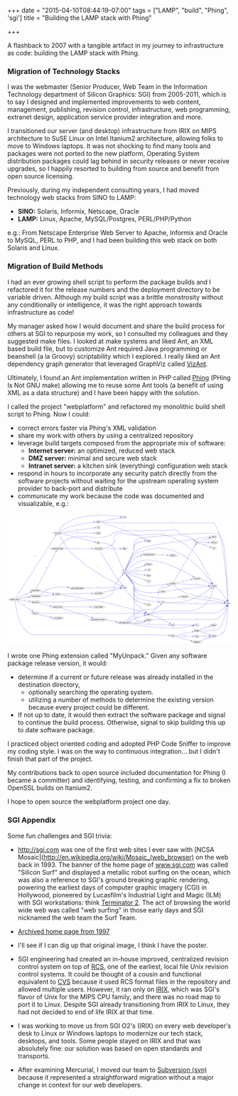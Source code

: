 +++
date = "2015-04-10T08:44:19-07:00"
tags = ["LAMP", "build", "Phing", 'sgi']
title = "Building the LAMP stack with Phing"

+++

A flashback to 2007 with a tangible artifact in my journey to infrastructure as code: building the LAMP stack with Phing.
<!--more-->

### Migration of Technology Stacks

I was the webmaster (Senior Producer, Web Team in the Information Technology department of Silicon Graphics: SGI)
from 2005-2011, which is to say I designed and implemented improvements to web content, management, publishing,
revision control, infrastructure, web programming, extranet design, application service provider integration and more.

I transitioned our server (and desktop) infrastructure from IRIX on MIPS architecture to SuSE Linux on Intel Itanium2 architecture, allowing folks to move to Windows laptops. It was not shocking to find many
tools and packages were not ported to the new platform, Operating System distribution packages could lag behind
in security releases or never receive upgrades, so I happily resorted to building from source and benefit
from open source licensing.

Previously, during my independent consulting years, I had moved technology web stacks from SINO to LAMP:

- **SINO:** Solaris, Informix, Netscape, Oracle
- **LAMP:** Linux, Apache, MySQL/Postgres, PERL/PHP/Python

e.g.: From Netscape Enterprise Web Server to Apache, Informix and Oracle to MySQL, PERL to PHP, and I had been building this web stack on both Solaris and Linux.

### Migration of Build Methods

I had an ever growing shell script to perform the package builds and I refactored it for the release numbers and
the deployment directory to be variable driven. Although my build script was a brittle monstrosity without any
conditionally or intelligence, it was the right approach towards infrastructure as code!

My manager asked how I would document and share the build process for others at SGI to repurpose my work,
so I consulted my colleagues and they suggested make files. I looked at make systems and liked Ant, an XML
based build file, but to customize Ant required Java programming or beanshell (a la Groovy) scriptability
which I explored. I really liked an Ant dependency graph generator that leveraged GraphViz called
[VizAnt](http://vizant.sourceforge.net).

Ultimately, I found an Ant implementation written in PHP called [Phing](http://phing.info) (PHing Is Not GNU make)
allowing me to reuse some Ant tools (a benefit of using XML as a data structure) and I have been happy with the solution.

I called the project "webplatform" and refactored my monolithic build shell script to Phing. Now I could:

- correct errors faster via Phing's XML validation
- share my work with others by using a centralized repository
- leverage build targets composed from the appropriate mix of software:
  - **Internet server:** an optimized, reduced web stack
  - **DMZ server:** minimal and secure web stack
  - **Intranet server:** a kitchen sink (everything) configuration web stack
- respond in hours to incorporate any security patch directly from the software projects without waiting
for the upstream operating system provider to back-port and distribute
- communicate my work because the code was documented and visualizable, e.g.:

![Webplatform build target dependency diagram](/img/webplatform.ant.phing-guts.png)

I wrote one Phing extension called "MyUnpack." Given any software package release version, it would:

- determine if a current or future release was already installed in the destination directory,
  - optionally searching the operating system.
  - utilizing a number of methods to determine the existing version because every project could be different.
- If not up to date, it would then extract the software package and signal to continue the build process.
Otherwise, signal to skip building this up to date software package.

I practiced object oriented coding and adopted PHP Code Sniffer to improve my coding style.
I was on the way to continuous integration... but I didn't finish that part of the project.

My contributions back to open source included documentation for Phing (I became a committer)
and identifying, testing, and confirming a fix to broken OpenSSL builds on Itanium2.

I hope to open source the webplatform project one day.

### SGI Appendix

Some fun challenges and SGI trivia:

- http://sgi.com was one of the first web sites I ever saw with [NCSA Mosaic](http://en.wikipedia.org/wiki/Mosaic_(web_browser)
 on the web back in 1993. The banner of the home
 page of www.sgi.com was called "Silicon Surf" and displayed a metallic robot surfing on the ocean, which was
 also a reference to SGI's ground breaking graphic rendering, powering the earliest days of computer graphic
 imagery (CGI) in Hollywood, pioneered by Lucasfilm's Industrial Light and Magic (ILM) with SGI workstations:
 think [Terminator 2](https://en.wikipedia.org/wiki/Terminator_2:_Judgment_Day#Effects).
 The act of browsing the world wide web was called "web surfing" in those early days
 and SGI nicknamed the web team the Surf Team.
 - [Archived home page from 1997](https://web.archive.org/web/19970605011712/http://www.sgi.com/)
 - I'll see if I can dig up that original image, I think I have the poster.

- SGI engineering had created an in-house improved, centralized revision control system on top of
[RCS](https://en.wikipedia.org/wiki/Revision_Control_System),
one of the earliest, local file Unix revision control systems. It could be thought of a
 cousin and functional equivalent to [CVS](https://en.wikipedia.org/wiki/Concurrent_Versions_System)
 because it used RCS format files in the repository and allowed multiple users.
 However, it ran only on [IRIX](https://en.wikipedia.org/wiki/IRIX), which was SGI's flavor of
Unix for the MIPS CPU family, and there was no road map to port it to Linux. Despite SGI already transitioning from IRIX to Linux, they had not decided to end of life IRIX at that time.
 - I was working to move us from SGI O2's (IRIX) on every web developer's desk to Linux or Windows laptops
 to modernize our tech stack, desktops, and tools. Some people stayed on IRIX and that was absolutely fine:
 our solution was based on open standards and transports.
 - After examining Mercurial, I moved our team to
 [Subversion (svn)](https://en.wikipedia.org/wiki/Apache_Subversion)
because it represented a straightforward migration without a major change in context for our web developers.
